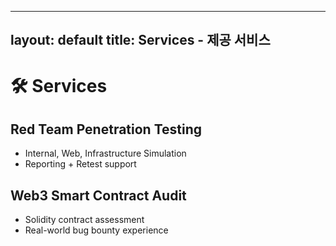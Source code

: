 
---
layout: default
title: Services - 제공 서비스
---

# 🛠️ Services

## Red Team Penetration Testing
- Internal, Web, Infrastructure Simulation
- Reporting + Retest support

## Web3 Smart Contract Audit
- Solidity contract assessment
- Real-world bug bounty experience
